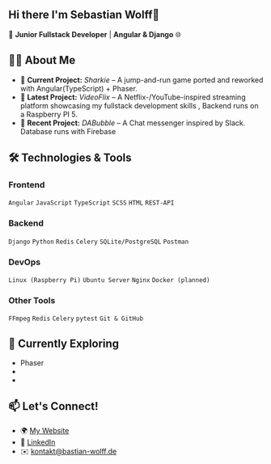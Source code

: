 ## Hi there I'm Sebastian Wolff👋

🚀 **Junior Fullstack Developer** | **Angular & Django** 🌐  

## 👨‍💻 About Me  
- 🔭 **Current Project:** *Sharkie* – A jump-and-run game ported and reworked with Angular(TypeScript) + Phaser.  
- 🎥 **Latest Project:** *VideoFlix* – A Netflix-/YouTube-inspired streaming platform showcasing my fullstack development skills , Backend runs on a Raspberry PI 5.  
- 💼 **Recent Project:** *DABubble* – A Chat messenger inspired by Slack. Database runs with Firebase

## 🛠️ Technologies & Tools  

### **Frontend**  
`Angular` `JavaScript` `TypeScript` `SCSS` `HTML` `REST-API`  
### **Backend**  
`Django` `Python` `Redis` `Celery` `SQLite/PostgreSQL` `Postman` 
### **DevOps**  
`Linux (Raspberry Pi)` `Ubuntu Server` `Nginx` `Docker (planned)`  
### **Other Tools**  
`FFmpeg` `Redis` `Celery` `pytest` `Git & GitHub`  

## 🌱 Currently Exploring  
- Phaser 
- 
-  

## 📫 Let's Connect!  
- 🌍 [My Website](https://bastian-wolff.de)  
- 💼 [LinkedIn](https://www.linkedin.com/in/sebastian-wolff-4409832b3)  
- ✉️ kontakt@bastian-wolff.de

<!--## 👀 Looking to Explore  
- **Express.js & Node.js** – For REST APIs and microservices  
- **MongoDB** – For NoSQL databases and complex data models  
- **Docker Deployment** – For simple and portable releases  
- **Advanced Testing** – Using Postman and unit testing for backend workflows  
-->



<!--
**OptimismusPr1m3/OptimismusPr1m3** is a ✨ _special_ ✨ repository because its `README.md` (this file) appears on your GitHub profile.

Here are some ideas to get you started:

- 🔭 I’m currently working on ...
- 🌱 I’m currently learning ...

- 👯 I’m looking to collaborate on ...
- 🤔 I’m looking for help with ...
- 💬 Ask me about ...
- 📫 How to reach me: ...
- 😄 Pronouns: ...
- ⚡ Fun fact: ...
-->
